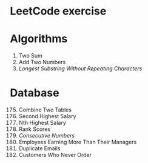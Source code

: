 LeetCode exercise
==============================

# Algorithms

1. Two Sum
2. Add Two Numbers
3. _Longest Substring Without Repeating Characters_

# Database

175. Combine Two Tables
176. Second Highest Salary
177. Nth Highest Salary
178. Rank Scores
180. _Consecutive Numbers_
181. Employees Earning More Than Their Managers
182. Duplicate Emails
183. Customers Who Never Order